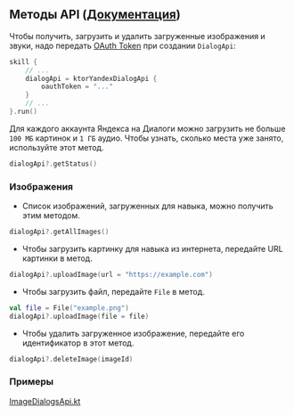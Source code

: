 ## Методы API ([Документация](https://yandex.ru/dev/dialogs/alice/doc/ru/resource-upload#http-images-load__quota))

Чтобы получить, загрузить и удалить загруженные изображения и звуки, 
надо передать [OAuth Token](https://yandex.ru/dev/direct/doc/start/token.html) при создании `DialogApi`:

```kotlin
skill {
    // ...
    dialogApi = ktorYandexDialogApi {
        oauthToken = "..."
    }
    // ...
}.run()
```

Для каждого аккаунта Яндекса на Диалоги можно загрузить не больше `100 МБ` картинок и `1 ГБ` аудио. 
Чтобы узнать, сколько места уже занято, используйте этот метод. 

```kotlin
dialogApi?.getStatus()
```

### Изображения

- Список изображений, загруженных для навыка, можно получить этим методом.
```kotlin
dialogApi?.getAllImages()
```

- Чтобы загрузить картинку для навыка из интернета, передайте URL картинки в метод.
```kotlin
dialogApi?.uploadImage(url = "https://example.com")
```

- Чтобы загрузить файл, передайте `File` в метод.
```kotlin
val file = File("example.png")
dialogApi?.uploadImage(file = file)
```

- Чтобы удалить загруженное изображение, передайте его идентификатор в этот метод.
```kotlin
dialogApi?.deleteImage(imageId)
```

### Примеры
[ImageDialogsApi.kt](../examples/src/main/kotlin/com/github/examples/ImageDialogsApi.kt)
